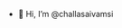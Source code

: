 - 👋 Hi, I’m @challasaivamsi


<!---
challasaivamsi/challasaivamsi is a ✨ special ✨ repository because its `README.md` (this file) appears on your GitHub profile.
You can click the Preview link to take a look at your changes.
--->

